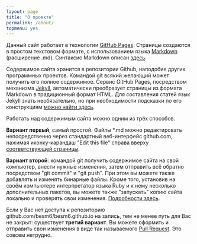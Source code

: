 ```yaml
---
layout: page
title: "О проекте"
permalink: /about/
topmenu: yes
---
```


Данный сайт работает в технологии
[GitHub Pages](https://help.github.com/articles/what-is-github-pages/).
Страницы создаются в простом текстовом формате, с использованием языка
[Markdown](https://ru.wikipedia.org/wiki/Markdown) (расширение .md).
Синтаксис Markdown описан [здесь](https://daringfireball.net/projects/markdown/syntax).

Содержимое сайта хранится в репозитории Github, наподобие других программных проектов.
Командой git всякий желающий может получить его полное содержимое.
Сервис GitHub Pages, посредством механизма [Jekyll](http://jekyllrb.com/),
автоматически преобразует страницы из формата Markdown в традиционный формат HTML.
Для составления статей язык Jekyll знать необязательно,
но при необходимости подсказки по его конструкциям
[можно найти здесь](http://ricostacruz.com/cheatsheets/jekyll.html).

Работать над содержимым сайта можно одним из трёх способов.

**Вариант первый**, самый простой. Файлы *.md можно редактировать
непосредственно через стандартный веб-интерфейс github.com,
нажимая иконку-карандаш "Edit this file" справа вверху [соответствующей
страницы](https://github.com/besm6/besm6.github.io/blob/master/about.md).

**Вариант второй**: командой git получить содержимое сайта на свой компьютер,
внести нужные изменения, затем отправить всё обратно посредством "git commit"
и "git push". При этом вы можете также добавлять и изменять бинарные файлы.
Кроме того, установив на своём компьютере интерпретатор языка Ruby и
к нему несколько дополнительных пакетов, вы можете также "запускать"
копию сайта локально и проверять свои изменения.
[Подробности здесь](https://help.github.com/articles/setting-up-your-github-pages-site-locally-with-jekyll/).

Если у Вас нет доступа к репозиторию github.com/besm6/besm6.github.io на запись,
тем не менее путь для Вас не закрыт: существует **третий вариант**.
Вы можете оформить и отправить свои изменения в виде так называемого
[Pull Request](http://yangsu.github.io/pull-request-tutorial/).
Это совсем нетрудно.
